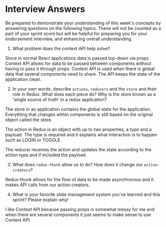 # Interview Answers
Be prepared to demonstrate your understanding of this week's concepts by answering questions on the following topics. These will not be counted as a part of your sprint score but will be helpful for preparing you for your endorsement interview, and enhancing overall understanding.

1. What problem does the context API help solve?

Since in normal React applications data is passed top-down via props Context API allows for data to be passed between components without having to pass it through props. Context API is used when there is global data that several components need to share. The API keeps the state of the application clean.

2. In your own words, describe `actions`, `reducers` and the `store` and their role in Redux. What does each piece do? Why is the store known as a 'single source of truth' in a redux application?

The store in an application contains the global state for the application.  Everything that changes within components is still based on the original object called the store. 

The action in Redux is an object with up to two properties, a type and a payload. The type is required and it explains what interaction is to happen such as LOGIN or TOGGLE. 

The reducer receives the action and updates the state according to the action type and if included the payload. 

3. What does `redux-thunk` allow us to do? How does it change our `action-creators`?

Redux-thunk allows for the flow of data to be made asynchronous and it makes API calls from our action creators.

4. What is your favorite state management system you've learned and this sprint? Please explain why!

I like Context API because passing props is somewhat messy for me and when there are several components it just seems to make sense to use Context API.